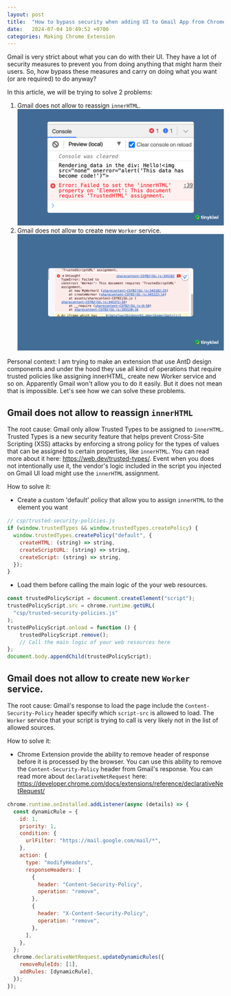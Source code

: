 ```yaml
---
layout: post
title:  "How to bypass security when adding UI to Gmail App from Chrome Extension"
date:   2024-07-04 10:49:52 +0700
categories: Making Chrome Extension
---
```

Gmail is very strict about what you can do with their UI. They have a lot of security measures to prevent you from doing anything that might harm their users. So, how bypass these measures and carry on doing what you want (or are required) to do anyway?

In this article, we will be trying to solve 2 problems:
1. Gmail does not allow to reassign `innerHTML`.
![Alt text for the image](/assets/images/post2-1.png)
2. Gmail does not allow to create new `Worker` service.
![Alt text for the image](/assets/images/post2-2.png)

Personal context: I am trying to make an extension that use AntD design components and under the hood they use all kind of operations that require trusted policies like assigning innerHTML, create new Worker service and so on. Apparently Gmail won't allow you to do it easily. But it does not mean that is impossible. Let's see how we can solve these problems.

## Gmail does not allow to reassign `innerHTML`
The root cause: Gmail only allow Trusted Types to be assigned to `innerHTML`. Trusted Types is a new security feature that helps prevent Cross-Site Scripting (XSS) attacks by enforcing a strong policy for the types of values that can be assigned to certain properties, like `innerHTML`. You can read more about it here: https://web.dev/trusted-types/. Event when you does not intentionally use it, the vendor's logic included in the script you injected on Gmail UI load might use the `innerHTML` assignment.

How to solve it:
- Create a custom 'default' policy that allow you to assign `innerHTML` to the element you want

```javascript
// csp/trusted-security-policies.js
if (window.trustedTypes && window.trustedTypes.createPolicy) {
  window.trustedTypes.createPolicy("default", {
    createHTML: (string) => string,
    createScriptURL: (string) => string,
    createScript: (string) => string,
  });
}
```

- Load them  before calling the main logic of the your web resources.
```javascript
const trustedPolicyScript = document.createElement("script");
trustedPolicyScript.src = chrome.runtime.getURL(
  "csp/trusted-security-policies.js"
);
trustedPolicyScript.onload = function () {
    trustedPolicyScript.remove();
    // Call the main logic of your web resources here
};
document.body.appendChild(trustedPolicyScript);
```

## Gmail does not allow to create new `Worker` service.
The root cause: Gmail's response to load the page include the `Content-Security-Policy` header specify which `script-src` is allowed to load. The `Worker` service that your script is trying to call is very likely not in the list of allowed sources.

How to solve it:
- Chrome Extension provide the ability to remove header of response before it is processed by the browser. You can use this ability to remove the `Content-Security-Policy` header from Gmail's response. You can read more about `declarativeNetRequest` here: https://developer.chrome.com/docs/extensions/reference/declarativeNetRequest/

```javascript
chrome.runtime.onInstalled.addListener(async (details) => {
  const dynamicRule = {
    id: 1,
    priority: 1,
    condition: {
      urlFilter: "https://mail.google.com/mail/*",
    },
    action: {
      type: "modifyHeaders",
      responseHeaders: [
        {
          header: "Content-Security-Policy",
          operation: "remove",
        },
        {
          header: "X-Content-Security-Policy",
          operation: "remove",
        },
      ],
    },
  };
  chrome.declarativeNetRequest.updateDynamicRules({
    removeRuleIds: [1],
    addRules: [dynamicRule],
  });
});
```